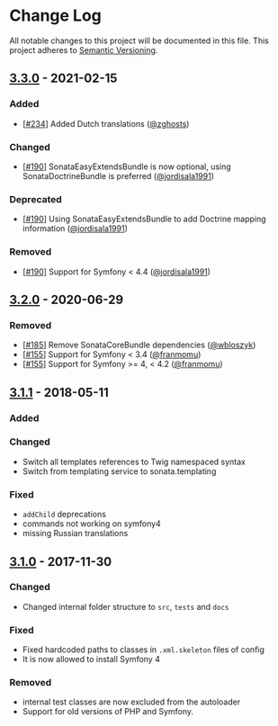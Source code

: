 # Change Log
All notable changes to this project will be documented in this file.
This project adheres to [Semantic Versioning](http://semver.org/).

## [3.3.0](https://github.com/sonata-project/SonataCommentBundle/compare/3.2.0...3.3.0) - 2021-02-15
### Added
- [[#234](https://github.com/sonata-project/SonataCommentBundle/pull/234)] Added Dutch translations ([@zghosts](https://github.com/zghosts))

### Changed
- [[#190](https://github.com/sonata-project/SonataCommentBundle/pull/190)] SonataEasyExtendsBundle is now optional, using SonataDoctrineBundle is preferred ([@jordisala1991](https://github.com/jordisala1991))

### Deprecated
- [[#190](https://github.com/sonata-project/SonataCommentBundle/pull/190)] Using SonataEasyExtendsBundle to add Doctrine mapping information ([@jordisala1991](https://github.com/jordisala1991))

### Removed
- [[#190](https://github.com/sonata-project/SonataCommentBundle/pull/190)] Support for Symfony < 4.4 ([@jordisala1991](https://github.com/jordisala1991))

## [3.2.0](https://github.com/sonata-project/SonataCommentBundle/compare/3.1.1...3.2.0) - 2020-06-29
### Removed
- [[#185](https://github.com/sonata-project/SonataCommentBundle/pull/185)]
  Remove SonataCoreBundle dependencies
([@wbloszyk](https://github.com/wbloszyk))
- [[#155](https://github.com/sonata-project/SonataCommentBundle/pull/155)]
  Support for Symfony < 3.4 ([@franmomu](https://github.com/franmomu))
- [[#155](https://github.com/sonata-project/SonataCommentBundle/pull/155)]
  Support for Symfony >= 4, < 4.2 ([@franmomu](https://github.com/franmomu))

## [3.1.1](https://github.com/sonata-project/SonataCommentBundle/compare/3.1.0...3.1.1) - 2018-05-11
### Added

### Changed
- Switch all templates references to Twig namespaced syntax
- Switch from templating service to sonata.templating

### Fixed

- `addChild` deprecations
- commands not working on symfony4
- missing Russian translations

## [3.1.0](https://github.com/sonata-project/SonataCommentBundle/compare/3.0.0...3.1.0) - 2017-11-30
### Changed
- Changed internal folder structure to `src`, `tests` and `docs`

### Fixed
- Fixed hardcoded paths to classes in `.xml.skeleton` files of config
- It is now allowed to install Symfony 4

### Removed
- internal test classes are now excluded from the autoloader
- Support for old versions of PHP and Symfony.
